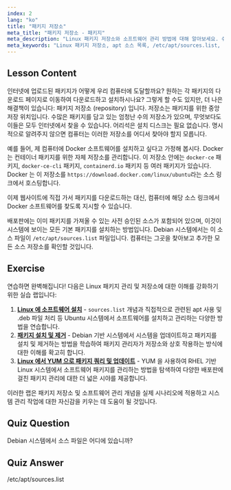 ```yaml
---
index: 2
lang: "ko"
title: "패키지 저장소"
meta_title: "패키지 저장소 - 패키지"
meta_description: "Linux 패키지 저장소와 소프트웨어 관리 방법에 대해 알아보세요. 쉬운 설치를 위해 /etc/apt/sources.list와 같은 패키지 소스를 찾고 추가하는 방법을 알아보세요."
meta_keywords: "Linux 패키지 저장소, apt 소스 목록, /etc/apt/sources.list, Linux 패키지, 초보자 Linux, Linux 튜토리얼, 패키지 관리"
---
```


## Lesson Content

인터넷에 업로드된 패키지가 어떻게 우리 컴퓨터에 도달할까요? 원하는 각 패키지의 다운로드 페이지로 이동하여 다운로드하고 설치하시나요? 그렇게 할 수도 있지만, 더 나은 해결책이 있습니다: 패키지 저장소 (repository) 입니다. 저장소는 패키지를 위한 중앙 저장 위치입니다. 수많은 패키지를 담고 있는 엄청난 수의 저장소가 있으며, 무엇보다도 이들은 모두 인터넷에서 찾을 수 있습니다. 어리석은 설치 디스크는 필요 없습니다. 명시적으로 알려주지 않으면 컴퓨터는 이러한 저장소를 어디서 찾아야 할지 모릅니다.

예를 들어, 제 컴퓨터에 Docker 소프트웨어를 설치하고 싶다고 가정해 봅시다. Docker 는 컨테이너 패키지를 위한 자체 저장소를 관리합니다. 이 저장소 안에는 `docker-ce` 패키지, `docker-ce-cli` 패키지, `containerd.io` 패키지 등 여러 패키지가 있습니다. Docker 는 이 저장소를 `https://download.docker.com/linux/ubuntu`라는 소스 링크에서 호스팅합니다.

이제 웹사이트에 직접 가서 패키지를 다운로드하는 대신, 컴퓨터에 해당 소스 링크에서 Docker 소프트웨어를 찾도록 지시할 수 있습니다.

배포판에는 이미 패키지를 가져올 수 있는 사전 승인된 소스가 포함되어 있으며, 이것이 시스템에 보이는 모든 기본 패키지를 설치하는 방법입니다. Debian 시스템에서는 이 소스 파일이 `/etc/apt/sources.list` 파일입니다. 컴퓨터는 그곳을 찾아보고 추가한 모든 소스 저장소를 확인할 것입니다.

## Exercise

연습하면 완벽해집니다! 다음은 Linux 패키지 관리 및 저장소에 대한 이해를 강화하기 위한 실습 랩입니다:

1. **[Linux 에 소프트웨어 설치](https://labex.io/ko/labs/linux-software-installation-on-linux-18005)** - `sources.list` 개념과 직접적으로 관련된 apt 사용 및 .deb 파일 처리 등 Ubuntu 시스템에서 소프트웨어를 설치하고 관리하는 다양한 방법을 연습합니다.
2. **[패키지 설치 및 제거](https://labex.io/ko/labs/linux-installing-and-removing-packages-385380)** - Debian 기반 시스템에서 시스템을 업데이트하고 패키지를 설치 및 제거하는 방법을 학습하여 패키지 관리자가 저장소와 상호 작용하는 방식에 대한 이해를 확고히 합니다.
3. **[Linux 에서 YUM 으로 패키지 쿼리 및 업데이트](https://labex.io/ko/labs/rhel-query-and-update-packages-with-yum-in-linux-590869)** - YUM 을 사용하여 RHEL 기반 Linux 시스템에서 소프트웨어 패키지를 관리하는 방법을 탐색하여 다양한 배포판에 걸친 패키지 관리에 대한 더 넓은 시야를 제공합니다.

이러한 랩은 패키지 저장소 및 소프트웨어 관리 개념을 실제 시나리오에 적용하고 시스템 관리 작업에 대한 자신감을 키우는 데 도움이 될 것입니다.

## Quiz Question

Debian 시스템에서 소스 파일은 어디에 있습니까?

## Quiz Answer

/etc/apt/sources.list
